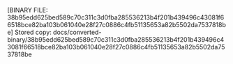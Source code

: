 [BINARY FILE: 38b95edd625bed589c70c311c3d0fba285536213b4f201b439496c43081f66518bce82ba103b061040e28f27c0886c4fb51135653a82b5502da7537818be]
Stored copy: docs/converted-binary/38b95edd625bed589c70c311c3d0fba285536213b4f201b439496c43081f66518bce82ba103b061040e28f27c0886c4fb51135653a82b5502da7537818be
